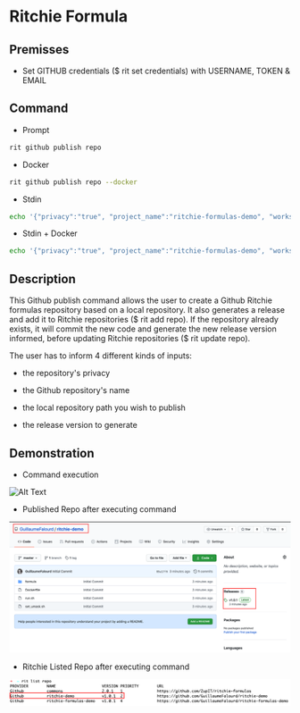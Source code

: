 <!-- markdownlint-disable-file MD013 -->

# Ritchie Formula

## Premisses

- Set GITHUB credentials ($ rit set credentials) with USERNAME, TOKEN & EMAIL

## Command

- Prompt

```bash
rit github publish repo
```

- Docker

```bash
rit github publish repo --docker
```

- Stdin

```bash
echo '{"privacy":"true", "project_name":"ritchie-formulas-demo", "workspace_path":"/home/users/dennis/ritchie-formulas-local", "version":"v1.0.0"}' | rit github publish repo --stdin
```

- Stdin + Docker

```bash
echo '{"privacy":"true", "project_name":"ritchie-formulas-demo", "workspace_path":"/home/users/dennis/ritchie-formulas-local", "version":"v1.0.0"}' | rit github publish repo --stdin --docker
```

## Description

This Github publish command allows the user to create a Github Ritchie formulas repository based on a local repository.
It also generates a release and add it to Ritchie repositories ($ rit add repo).
If the repository already exists, it will commit the new code and generate the new release version informed, before updating Ritchie repositories ($ rit update repo).

The user has to inform 4 different kinds of inputs:

- the repository's privacy

- the Github repository's name

- the local repository path you wish to publish

- the release version to generate

## Demonstration

- Command execution

![Alt Text](https://media.giphy.com/media/KAqByBf4loMxXbv3NY/giphy.gif)

- Published Repo after executing command

<img class="special-img-class" src="/github/publish/repo/docs/img/repo-published-on-github.png" />

- Ritchie Listed Repo after executing command

<img class="special-img-class" src="/github/publish/repo/docs/img/rit-list-repo.png" />
